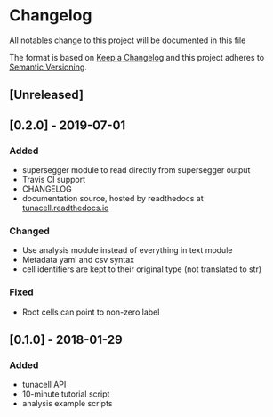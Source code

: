 # Changelog
All notables change to this project will be documented in this file

The format is based on [Keep a Changelog](http://keepachangelog.com/en/1.0.0/)
and this project adheres to [Semantic Versioning](http://semver.org/spec/v2.0.0.html).

## [Unreleased]

## [0.2.0] - 2019-07-01
### Added
   - supersegger module to read directly from supersegger output
   - Travis CI support
   - CHANGELOG
   - documentation source, hosted by readthedocs at [tunacell.readthedocs.io](https://tunacell.readthedocs.io/en/latest/)

### Changed
   - Use analysis module instead of everything in text module
   - Metadata yaml and csv syntax
   - cell identifiers are kept to their original type (not translated to str)

### Fixed
   - Root cells can point to non-zero label
  
## [0.1.0] - 2018-01-29
### Added
   - tunacell API
   - 10-minute tutorial script
   - analysis example scripts

